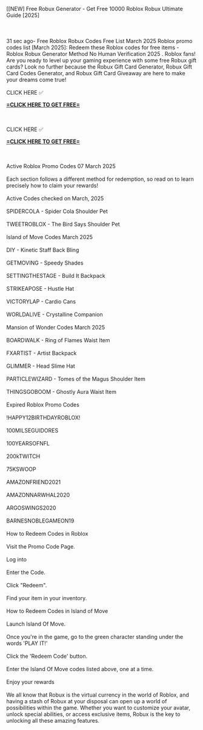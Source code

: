 [[NEW] Free Robux Generator - Get Free 10000 Roblox Robux Ultimate Guide [2025]
<br>
<br> 
<br>
<br>31 sec ago- Free Roblox Robux Codes Free List March 2025 Roblox promo codes list [March 2025]: Redeem these Roblox codes for free items - Roblox Robux Generator Method No Human Verification 2025 . Roblox fans! Are you ready to level up your gaming experience with some free Robux gift cards? Look no further because the Robux Gift Card Generator, Robux Gift Card Codes Generator, and Robux Gift Card Giveaway are here to make your dreams come true!
<br>
<br>CLICK HERE ✅ 

**[=CLICK HERE TO GET FREE=](https://www.google.com/url?q=https%3A%2F%2Fappbitly.com%2FLfnyn)**


<br>
<br>CLICK HERE ✅ 

**[=CLICK HERE TO GET FREE=](https://www.google.com/url?q=https%3A%2F%2Fappbitly.com%2FLfnyn)**


<br>
<br>Active Roblox Promo Codes 07 March 2025
<br>
<br>Each section follows a different method for redemption, so read on to learn precisely how to claim your rewards!
<br>
<br>Active Codes checked on March, 2025
<br>
<br>SPIDERCOLA - Spider Cola Shoulder Pet
<br>
<br>TWEETROBLOX - The Bird Says Shoulder Pet
<br>
<br>Island of Move Codes March 2025
<br>
<br>DIY - Kinetic Staff Back Bling
<br>
<br>GETMOVING - Speedy Shades
<br>
<br>SETTINGTHESTAGE - Build It Backpack
<br>
<br>STRIKEAPOSE - Hustle Hat
<br>
<br>VICTORYLAP - Cardio Cans
<br>
<br>WORLDALIVE - Crystalline Companion
<br>
<br>Mansion of Wonder Codes March 2025
<br>
<br>BOARDWALK - Ring of Flames Waist Item
<br>
<br>FXARTIST - Artist Backpack
<br>
<br>GLIMMER - Head Slime Hat
<br>
<br>PARTICLEWIZARD - Tomes of the Magus Shoulder Item
<br>
<br>THINGSGOBOOM - Ghostly Aura Waist Item
<br>
<br>Expired Roblox Promo Codes
<br>
<br>!HAPPY12BIRTHDAYROBLOX!
<br>
<br>100MILSEGUIDORES
<br>
<br>100YEARSOFNFL
<br>
<br>200kTWITCH
<br>
<br>75KSWOOP
<br>
<br>AMAZONFRIEND2021
<br>
<br>AMAZONNARWHAL2020
<br>
<br>ARGOSWINGS2020
<br>
<br>BARNESNOBLEGAMEON19
<br>
<br>How to Redeem Codes in Roblox
<br>
<br>Visit the Promo Code Page.
<br>
<br>Log into
<br>
<br>Enter the Code.
<br>
<br>Click "Redeem".
<br>
<br>Find your item in your inventory.
<br>
<br>How to Redeem Codes in Island of Move
<br>
<br>Launch Island Of Move.
<br>
<br>Once you're in the game, go to the green character standing under the words 'PLAY IT!'
<br>
<br>Click the 'Redeem Code' button.
<br>
<br>Enter the Island Of Move codes listed above, one at a time.
<br>
<br>Enjoy your rewards
<br>
<br>We all know that Robux is the virtual currency in the world of Roblox, and having a stash of Robux at your disposal can open up a world of possibilities within the game. Whether you want to customize your avatar, unlock special abilities, or access exclusive items, Robux is the key to unlocking all these amazing features.
